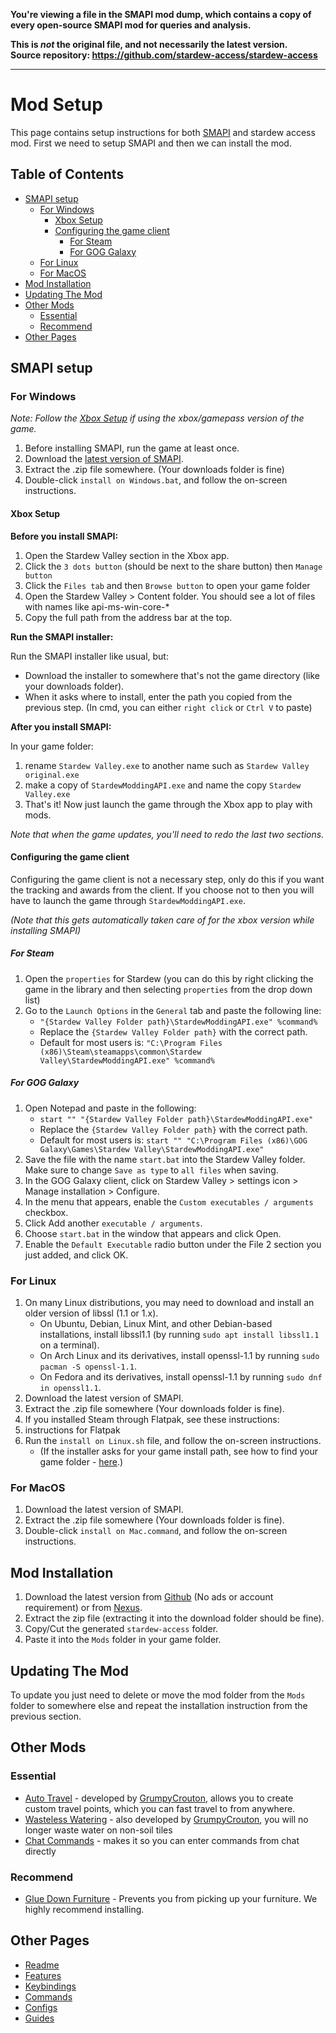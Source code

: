 **You're viewing a file in the SMAPI mod dump, which contains a copy of every open-source SMAPI mod
for queries and analysis.**

**This is _not_ the original file, and not necessarily the latest version.**  
**Source repository: https://github.com/stardew-access/stardew-access**

----

# Mod Setup

This page contains setup instructions for both [SMAPI](https://smapi.io/) and stardew access mod.
First we need to setup SMAPI and then we can install the mod.

## Table of Contents

- [SMAPI setup](#smapi-setup)
  - [For Windows](#for-windows)
    - [Xbox Setup](#xbox-setup)
    - [Configuring the game client](#configuring-the-game-client)
      - [For Steam](#for-steam)
      - [For GOG Galaxy](#for-gog-galaxy)
  - [For Linux](#for-linux)
  - [For MacOS](#for-macos)
- [Mod Installation](#mod-installation)
- [Updating The Mod](#updating-the-mod)
- [Other Mods](#other-mods)
  - [Essential](#essential)
  - [Recommend](#recommend)
- [Other Pages](#other-pages)

## SMAPI setup

### For Windows

_Note: Follow the [Xbox Setup](#xbox-setup) if using the xbox/gamepass version of the game._

1. Before installing SMAPI, run the game at least once.
2. Download the [latest version of SMAPI](https://smapi.io/).
3. Extract the .zip file somewhere. (Your downloads folder is fine)
4. Double-click `install on Windows.bat`, and follow the on-screen instructions.

#### Xbox Setup

**Before you install SMAPI:**

1. Open the Stardew Valley section in the Xbox app.
2. Click the `3 dots button` (should be next to the share button) then `Manage button`
3. Click the `Files tab` and then `Browse button` to open your game folder
4. Open the Stardew Valley > Content folder. You should see a lot of files with names like api-ms-win-core-\*
5. Copy the full path from the address bar at the top.

**Run the SMAPI installer:**

Run the SMAPI installer like usual, but:

- Download the installer to somewhere that's not the game directory (like your downloads folder).
- When it asks where to install, enter the path you copied from the previous step. (In cmd, you can either `right click` or `Ctrl V` to paste)

**After you install SMAPI:**

In your game folder:

1. rename `Stardew Valley.exe` to another name such as `Stardew Valley original.exe`
2. make a copy of `StardewModdingAPI.exe` and name the copy `Stardew Valley.exe`
3. That's it! Now just launch the game through the Xbox app to play with mods.

_Note that when the game updates, you'll need to redo the last two sections._

#### Configuring the game client

Configuring the game client is not a necessary step, only do this if you want the tracking and awards from the client.
If you choose not to then you will have to launch the game through `StardewModdingAPI.exe`.

_(Note that this gets automatically taken care of for the xbox version while installing SMAPI)_

##### For Steam

1. Open the `properties` for Stardew (you can do this by right clicking the game in the library and then selecting `properties` from the drop down list)
2. Go to the `Launch Options` in the `General` tab and paste the following line:
   - `"{Stardew Valley Folder path}\StardewModdingAPI.exe" %command%`
   - Replace the `{Stardew Valley Folder path}` with the correct path.
   - Default for most users is: `"C:\Program Files (x86)\Steam\steamapps\common\Stardew Valley\StardewModdingAPI.exe" %command%`

##### For GOG Galaxy

1. Open Notepad and paste in the following:
   - `start "" "{Stardew Valley Folder path}\StardewModdingAPI.exe"`
   - Replace the `{Stardew Valley Folder path}` with the correct path.
   - Default for most users is: `start "" "C:\Program Files (x86)\GOG Galaxy\Games\Stardew Valley\StardewModdingAPI.exe"`
2. Save the file with the name `start.bat` into the Stardew Valley folder. Make sure to change `Save as type` to `all files` when saving.
3. In the GOG Galaxy client, click on Stardew Valley > settings icon > Manage installation > Configure.
4. In the menu that appears, enable the `Custom executables / arguments` checkbox.
5. Click Add another `executable / arguments`.
6. Choose `start.bat` in the window that appears and click Open.
7. Enable the `Default Executable` radio button under the File 2 section you just added, and click OK.

### For Linux

1. On many Linux distributions, you may need to download and install an older version of libssl (1.1 or 1.x).
   - On Ubuntu, Debian, Linux Mint, and other Debian-based installations, install libssl1.1 (by running `sudo apt install libssl1.1` on a terminal).
   - On Arch Linux and its derivatives, install openssl-1.1 by running `sudo pacman -S openssl-1.1`.
   - On Fedora and its derivatives, install openssl-1.1 by running `sudo dnf in openssl1.1`.
2. Download the latest version of SMAPI.
3. Extract the .zip file somewhere (Your downloads folder is fine).
4. If you installed Steam through Flatpak, see these instructions:
5. instructions for Flatpak
6. Run the `install on Linux.sh` file, and follow the on-screen instructions.
   - (If the installer asks for your game install path, see how to find your game folder - [here](https://stardewvalleywiki.com/Modding:Player_Guide/Getting_Started#Find_your_game_folder).)

### For MacOS

1. Download the latest version of SMAPI.
2. Extract the .zip file somewhere (Your downloads folder is fine).
3. Double-click `install on Mac.command`, and follow the on-screen instructions.

## Mod Installation

1. Download the latest version from [Github](https://github.com/khanshoaib3/stardew-access/releases/latest) (No ads or account requirement) or from [Nexus](https://www.nexusmods.com/stardewvalley/mods/16205/?tab=files).
2. Extract the zip file (extracting it into the download folder should be fine).
3. Copy/Cut the generated `stardew-access` folder.
4. Paste it into the `Mods` folder in your game folder.

## Updating The Mod

To update you just need to delete or move the mod folder from the `Mods` folder to somewhere else and repeat the installation instruction from the previous section.

## Other Mods

### Essential

- [Auto Travel](https://a4a-mods.com/mods/details?uid=1) - developed by [GrumpyCrouton](https://a4a-mods.com/mods/user?user_id=2), allows you to create custom travel points, which you can fast travel to from anywhere.
- [Wasteless Watering](https://a4a-mods.com/mods/details?uid=5) - also developed by [GrumpyCrouton](https://a4a-mods.com/mods/user?user_id=2), you will no longer waste water on non-soil tiles
- [Chat Commands](https://www.nexusmods.com/stardewvalley/mods/2092) - makes it so you can enter commands from chat directly

### Recommend

- [Glue Down Furniture](https://www.nexusmods.com/stardewvalley/mods/10374) - Prevents you from picking up your furniture. We highly recommend installing.

## Other Pages

- [Readme](README.md)
- [Features](features.md)
- [Keybindings](keybindings.md)
- [Commands](commands.md)
- [Configs](config.md)
- [Guides](guides.md)

